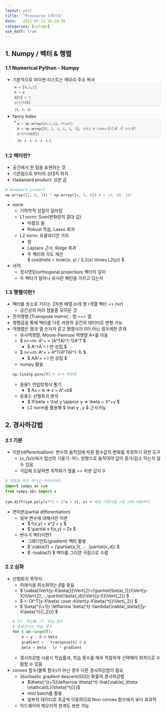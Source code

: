 ```yaml
---
layout: post
title:  "Precourse 수학기초"
date:   2021-07-23 16:20:56
categories: [ustage]
use_math: true
---
```


## 1. Numpy / 벡터 & 행렬
### 1.1 Numerical Python - Numpy
 * 기본적으로 파이썬 리스트는 메모리 주소 복사
![](/assets/image/precourse2_1.PNG)
 * fancy index
![](/assets/image/precourse2_2.PNG)

### 1.2 벡터란?
 * 공간에서 한 점을 표현하는 것
 * 기준점으로 부터의 상대적 위치
 * Hadamard product: 성분 곱
```python
# Hadamard product
np.array([1, 2, 3]) * np.array([4, 5, 6]) # = [4, 20, 18]
```
 * norm
    * 기하학적 성질이 달라짐
    * L1 norm: Sum(변화량의 절대 값)
        * 마름모 꼴
        * Robust 학습, Lasso 회귀
    * L2 norm: 유클라디안 거리
        * 원
        * Laplace 근사, Ridge 회귀
        * 두 벡터의 각도 계산  
        $ cos\theta = inner(x, y) / (L2(x) \times L2(y)) $
 * 내적
    * 정사영된(orthogonal projection) 벡터의 길이
    * 두 벡터가 얼마나 유사한 패턴을 가지고 있는지

### 1.3 행렬이란?
 * 벡터를 원소로 가지는 2차원 배열 (n개 행 r개열 벡터 => nxr)
    * 공간상의 여러 점들을 모아둔 것
 * 전치행렬 (Transpose matrix) : 행 <=> 열
 * 행렬곱을 통해 벡터를 다른 차원의 공간의 데이터로 변형 가능
 * 역행렬은 행과 열 숫자가 같고 행렬식이 0이 아닌 경우에만 존재
    * 유사역행렬, Moore-Penrose 역행렬 A+를 이용
    * $ n>=m: A^+ = (A^TA)^{-1}A^T $
        * $ A^+A = I 만 성립 $
    * $ n<=m: A^+ = A^T(A^TA)^{-1} $
        * $ AA^+ = I 만 성립 $
    * numpy 활용
    ```python
    np.linalg.pinv(Y) # 유사 역행렬
    ```
    * 응용1: 연립방정식 풀기
        * $ Ax = b => x = A^+b$ 
    * 응용2: 선형회귀 분석
        * $ X\beta = \hat y \approx y => \beta = X^+y $
        * L2 norm을 활용해 $ \hat y , y $ 근사가능

## 2. 경사하강법
### 2.1 기본
 * 미분(differentialtion): 변수의 움직임에 따른 함수값의 변화를 측정하기 위한 도구
    * $(x, f(x))$에서 접선의 기울기: 어느 방향으로 움직여야 값이 증가/감소 하는지 알 수 있음
    * 극값에 도달하면 최적화가 멈춤 => 미분 값이 0
 ```python
 # 미분을 위한 파이선 라이브러리
 import sympy as sym
 from sympy.abc import x
 
 sym.diff(sym.poly(x**2 + 5*x + 6), x) # 해당 다항식을 x에 대해 미분하라
 ```
 * 편미분(partial differentiation)
    * 일부 변수에 대해서만 미분
        * $ f(x,y) = x^2 + y $
        * $ \partial x f(x,y) = 2x $
    * 변수가 벡터이면?
        * 그레디언트(gradient) 벡터 활용
        * $ \nabla{f} = (\partial{x_1}, ... ,\partial{x_d}) $
        * $ -\nabla{f} $ 벡터를 그리면 극점으로 수렴

### 2.2 심화
 * 선형회귀 목적식: 
    * 아래식을 최소화하는 $\beta$를 찾음
    * $ \nabla{\Vert{y-X\beta{}}\Vert{_2}=(\partial{_\beta{_1}}}\Vert{y-X}\Vert{_2},...,\partial{_\beta{_d}}\Vert{y-X}\Vert{_2}) $
    * $ =-{X^T(y-X\beta) \over  n\Vert{y-X\beta{^t}}\Vert{_2}} $  
    * $ \beta{^{t+1}} \leftarrow \beta{^t}-\lambda{\nabla{_\beta{||y-X\beta{^t}||_2}}} $
    ```python
    # lr: 학습률, T: 학습 횟수
    # 종료조건이 학습 횟수
    for t in range(T):
        e = y - X @ beta
        gradient = - transpose(X) @ e
        beta = beta - lr * gradient
    ```
    * 경사하강법 사용시 학습률과, 학습 횟수를 매우 적절하게 선택해야 최적으로 수렴할 수 있음
 * convex 함수(볼록 함수)가 아닌 경우 다른 경사하강법이 필요
    * Stochastic gradient descent(SGD) 확률적 경사하강법
        * $\theta{^{t+1}}\leftarrow \theta{^t}-\hat{\nabla{_\theta \mathcal{L}(\theta{^t})}}$
        * mini batch를 활용
        * 일부의 데이터로 조금씩 이동하므로 Non convex 함수에서 보다 효과적
    * 하드웨어의 메모리적 한계도 보완 가능